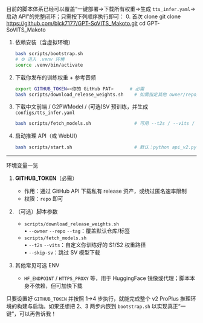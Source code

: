 目前的脚本体系已经可以覆盖“一键部署→下载所有权重→生成 `tts_infer.yaml`→启动 API”的完整闭环；只需按下列顺序执行即可：
0. 首次 clone
git clone https://github.com/blck7177/GPT-SoVITS_Makoto.git
cd GPT-SoVITS_Makoto


1. 依赖安装（含虚拟环境）  
   ```bash
   bash scripts/bootstrap.sh
   # ⚙️ 进入 .venv 环境
   source .venv/bin/activate
   ```

2. 下载你发布的训练权重 + 参考音频  
   ```bash
   export GITHUB_TOKEN=<你的 GitHub PAT>      # 必需
   bash scripts/download_release_weights.sh    # 如需指定其他 owner/repo/tag 见 --help
   ```

3. 下载中文前端 / G2PWModel / (可选)SV 预训练，并生成 `configs/tts_infer.yaml`  
   ```bash
   bash scripts/fetch_models.sh                # 可用 --t2s / --vits / --skip-sv 参数
   ```

4. 启动推理 API（或 WebUI）  
   ```bash
   bash scripts/start.sh                       # 默认：python api_v2.py -a 0.0.0.0 -p 9880 ...
   ```

-------------------------------------------------
环境变量一览
1. **GITHUB_TOKEN**（必需）  
   - 作用：通过 GitHub API 下载私有 release 资产，或绕过匿名速率限制  
   - 权限：`repo` 即可

2. （可选）脚本参数  
   - `scripts/download_release_weights.sh`  
     • `--owner` `--repo` `--tag`：覆盖默认仓库/标签  
   - `scripts/fetch_models.sh`  
     • `--t2s` `--vits`：自定义你训练好的 S1/S2 权重路径  
     • `--skip-sv`：跳过 SV 模型下载

3. 其他常见可选 ENV  
   - `HF_ENDPOINT` / `HTTPS_PROXY` 等，用于 HuggingFace 镜像或代理；脚本本身不依赖，但可加快下载

只要设置好 `GITHUB_TOKEN` 并按照 1→4 步执行，就能完成整个 v2 ProPlus 推理环境的构建与启动。如果还想把 2、3 两步内嵌到 `bootstrap.sh` 以实现真正“一键”，可以再告诉我！